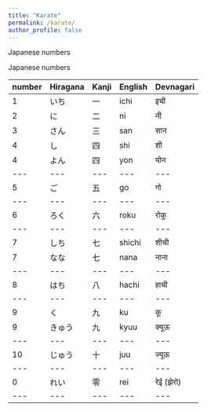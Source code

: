 ```yaml
---
title: "Karate"
permalink: /karate/
author_profile: false
---
```




Japanese numbers

Japanese numbers

|number|Hiragana|Kanji|English|Devnagari|
|---| --- | --- | ---   | --- |
|1	|いち   |一   |ichi	| इची      |
|2	|に     |二	|ni 	| नी        |
|3	|さん   |三   |san	| सान      |
|4	|し     |四   |shi	| शी        |
|4	|よん   |四   |yon	| योन      |
|---| --- | --- | ---   | --- |
|5	|ご     |五	|go	        | गो        |
|---| --- | --- | ---   | --- |
|6	|ろく   |六   |roku	| रोकु      |
|---| --- | --- | ---   | --- |
|7	|しち   |七   |shichi |शीची     |
|7	|なな   |七   |nana	|नाना      | 
|---| --- | --- | ---   | --- |
|8	|はち   |八   |hachi	|हाची      |
|---| --- | --- | ---   | --- |
|9	|く     |九   |ku     |कू        |
|9	|きゅう |九   |kyuu	|क्यूऊ     |
|---| --- | --- | ---   | --- |
|10	|じゅう |十   |juu	|ज्यूऊ     |
|---| --- | --- | ---   | --- |
|0	|れい   |零   |rei	|रेई (झेरो)|
|---| --- | --- | ---   | --- |
